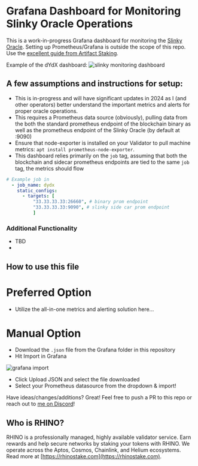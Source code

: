 # Grafana Dashboard for Monitoring Slinky Oracle Operations

This is a work-in-progress Grafana dashboard for monitoring the [Slinky Oracle](https://github.com/skip-mev/slinky). Setting up Prometheus/Grafana is outside the scope of this repo. Use the [excellent guide from Artifact Staking](https://artifact-staking.medium.com/setting-up-validator-monitoring-for-aptos-testnet-2-85d5c4e94c80).

Example of the dYdX dashboard:
![slinky monitoring dashboard](https://snapshots.rhinostake.com/dropshare/militarism-unregeneracy-unworkably-presuffer.png)

## A few assumptions and instructions for setup:

- This is in-progress and will have significant updates in 2024 as I (and other operators) better understand the important metrics and alerts for proper oracle operations.
- This requires a Prometheus data source (obviously), pulling data from the both the standard prometheus endpoint of the blockchain binary as well as the prometheus endpoint of the Slinky Oracle (by default at :9090)
- Ensure that node-exporter is installed on your Validator to pull machine metrics: `apt install prometheus-node-exporter`.
- This dashboard relies primarily on the `job` tag, assuming that both the blockchain and sidecar prometheus endpoints are tied to the same `job` tag, the metrics should flow

```yaml
# Example job in 
  - job_name: dydx
    static_configs:
      - targets: [
          "33.33.33.33:26660", # binary prom endpoint
          "33.33.33.33:9090", # slinky side car prom endpoint
          ]
```

### Additional Functionality

- TBD
- 
## How to use this file

# Preferred Option

- Utilize the all-in-one metrics and alerting solution here...


# Manual Option
- Download the `.json` file from the Grafana folder in this repository
- Hit Import in Grafana

![grafana import](https://grabup.teamhim.com/unalimentative-winterage-lucently-pharyngotonsillitis.png?raw=true)

- Click Upload JSON and select the file downloaded
- Select your Prometheus datasource from the dropdown & import!

Have ideas/changes/additions? Great! Feel free to push a PR to this repo or reach out to [me on Discord](https://discord.gg/SGhQzj5tyz)!

## Who is RHINO?

RHINO is a professionally managed, highly available validator service. Earn rewards and help secure networks by staking your tokens with RHINO. We operate across the Aptos, Cosmos, Chainlink, and Helium ecosystems. Read more at [https://rhinostake.com](https://rhinostake.com).
